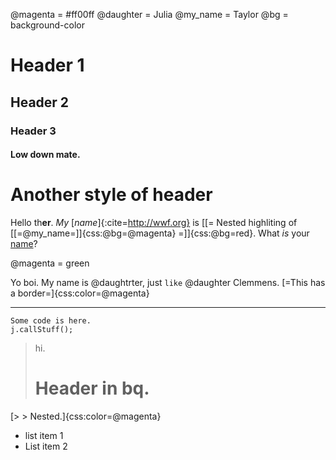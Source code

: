 @magenta = #ff00ff
@daughter = Julia
@my_name = Taylor
@bg = background-color

# Header 1
## Header 2
### Header 3
#### Low down mate.

Another style of header
========================



Hello th**er**. _My_ [*name*]{:cite=http://wwf.org} is [[= Nested highliting of [[=@my_name=]]{css:@bg=@magenta} =]]{css:@bg=red}.
What *is* your [name](https://www.loafofpiecrust.com)?

@magenta = green

Yo boi. My name is @daughtrter, just `like` @daughter Clemmens.
[=This has a border=]{css:color=@magenta}

-------------

```
Some code is here.
j.callStuff();
```

> hi.
> # Header in bq.
[> > Nested.]{css:color=@magenta}

* list item 1
* List item 2